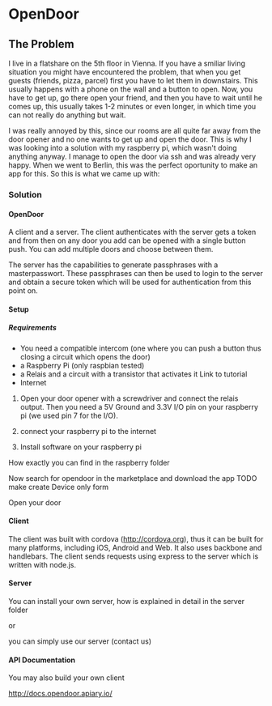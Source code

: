 OpenDoor
========

## The Problem

I live in a flatshare on the 5th floor in Vienna. If you have a smiliar living situation you might have encountered the problem, that when you get guests (friends, pizza, parcel) first you have to let them in downstairs. This usually happens with a phone on the wall and a button to open. Now, you have to get up, go there open your friend, and then you have to wait until he comes up, this usually takes 1-2 minutes or even longer, in which time you can not really do anything but wait.

I was really annoyed by this, since our rooms are all quite far away from the door opener and no one wants to get up and open the door. This is why I was looking into a solution with my raspberry pi, which wasn't doing anything anyway.
I manage to open the door via ssh and was already very happy. When we went to Berlin, this was the perfect oportunity to make an app for this. So this is what we came up with:

### Solution
#### OpenDoor

A client and a server. The client authenticates with the server gets a token and from then on any door you add can be opened with a single button push. You can add multiple doors and choose between them.

The server has the capabilities to generate passphrases with a masterpasswort. These passphrases can then be used to login to the server and obtain a secure token which will be used for authentication from this point on.


#### Setup
##### Requirements

* You need a compatible intercom (one where you can push a button thus closing a circuit which opens the door)
* a Raspberry Pi (only raspbian tested)
* a Relais and a circuit with a transistor that activates it Link to tutorial
* Internet

1. Open your door opener with a screwdriver and connect the relais output. Then you need a 5V Ground and 3.3V  I/O pin on your raspberry pi (we used pin 7 for the I/O).

2. connect your raspberry pi to the internet
4. Install software on your raspberry pi

How exactly you can find in the raspberry folder


Now search for opendoor in the marketplace and download the app
TODO make create Device only form

Open your door


#### Client
The client was built with cordova (http://cordova.org), thus it can be built for many platforms, including iOS, Android and Web. It also uses backbone and handlebars. The client sends requests using express to the server which is written with node.js.

#### Server
You can install your own server, how is explained in detail in the server folder

or

you can simply use our server (contact us)

#### API Documentation
You may also build your own client

http://docs.opendoor.apiary.io/
